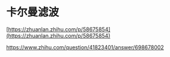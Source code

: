 # 卡尔曼滤波

[https://zhuanlan.zhihu.com/p/58675854](https://zhuanlan.zhihu.com/p/58675854)



https://www.zhihu.com/question/41823401/answer/698678002



















